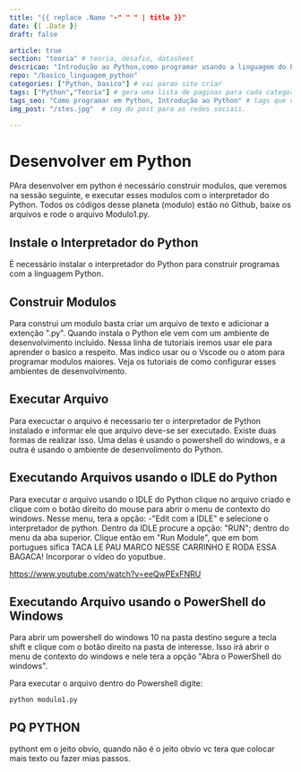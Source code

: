 ```yaml
---
title: "{{ replace .Name "-" " " | title }}"
date: {{ .Date }}
draft: false

article: true
section: "teoria" # teoria, desafio, datasheet
descricao: "Introdução ao Python,como programar usando a linguagem do Python" # vai no seo tbm
repo: "/basico_linguagem_python"
categories: ["Python, basico"] # vai parao site criar
tags: ["Python","Teoria"] # gera uma lista de paginas para cada categoria
tags_seo: "Como programar em Python, Introdução ao Python" # tags que vai no seo
img_post: "/stes.jpg"  # img do post para as redes sociais.

---
```




# Desenvolver em Python

PAra desenvolver em python é necessário construir modulos, que veremos na sessão seguinte, e executar esses modulos com o interpretador do Python. Todos os códigos desse planeta (modulo) estão no Github, baixe os arquivos e rode o arquivo Modulo1.py.

## Instale o Interpretador do Python
É necessário instalar o interpretador do Python para construir programas com a linguagem Python.

## Construir Modulos
Para construi um modulo basta criar um arquivo de texto e adicionar a extenção ".py". Quando instala o Python ele vem com um ambiente de desenvolvimento incluido. Nessa linha de tutoriais iremos usar ele para aprender o basico a respeito. Mas indico usar ou o Vscode ou o atom para programar modulos maiores. Veja os tutoriais de como configurar esses ambientes de desenvolvimento.


## Executar Arquivo

Para execuctar o arquivo é necessario ter o interpretador de Python instalado e informar ele que arquivo deve-se ser executado. Existe duas formas de realizar isso. Uma delas é usando o powershell do windows, e a outra é usando o ambiente de desenvolimento do Python.


## Executando Arquivos usando o IDLE do Python

Para executar o arquivo usando o IDLE do Python clique no arquivo criado e clique com o botão direito do mouse para abrir o menu de contexto do windows. Nesse menu, tera a opção: -"Edit com a IDLE" e selecione o interpretador de python. Dentro da IDLE procure a opção: "RUN"; dentro do menu da aba superior. Clique então em "Run Module", que em bom portugues sifica TACA LE PAU MARCO NESSE CARRINHO E RODA ESSA BAGACA!
Incorporar o vídeo do yoputbue.


https://www.youtube.com/watch?v=eeQwPExFNRU


## Executando Arquivo usando o PowerShell do Windows
Para abrir um powershell do windows 10 na pasta destino segure a tecla shift e clique com o botão direito na pasta de interesse. Isso 
irá abrir o menu de contexto do windows e nele tera a opção "Abra o PowerShell do windows". 

Para executar o arquivo dentro do Powershell digite:
```
python modulo1.py
```



## PQ PYTHON
pythont em o jeito obvio, quando não é o jeito obvio vc tera que colocar mais texto ou fazer mias passos.

